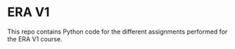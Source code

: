 # ERA V1

This repo contains Python code for the different assignments performed for the ERA V1 course.